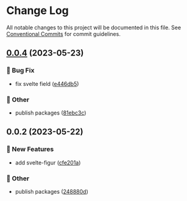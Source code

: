 # Change Log

All notable changes to this project will be documented in this file.
See [Conventional Commits](https://conventionalcommits.org) for commit guidelines.

## [0.0.4](https://github.com/daybrush/figur/compare/svelte-figur@0.0.2...svelte-figur@0.0.4) (2023-05-23)


### :bug: Bug Fix

* fix svelte field ([e446db5](https://github.com/daybrush/figur/commit/e446db58a52cea5d5e2a7531d1ab49c3451be4da))


### :mega: Other

* publish packages ([81ebc3c](https://github.com/daybrush/figur/commit/81ebc3c3e01e85ff22fed0c5d0aaf2d1812df8f4))



## 0.0.2 (2023-05-22)


### :rocket: New Features

* add svelte-figur ([cfe201a](https://github.com/daybrush/figur/commit/cfe201a392d5839a046b54ab4589c8bf7d1706fc))


### :mega: Other

* publish packages ([248880d](https://github.com/daybrush/figur/commit/248880d0897f079a60161054e74741394e8521d9))
